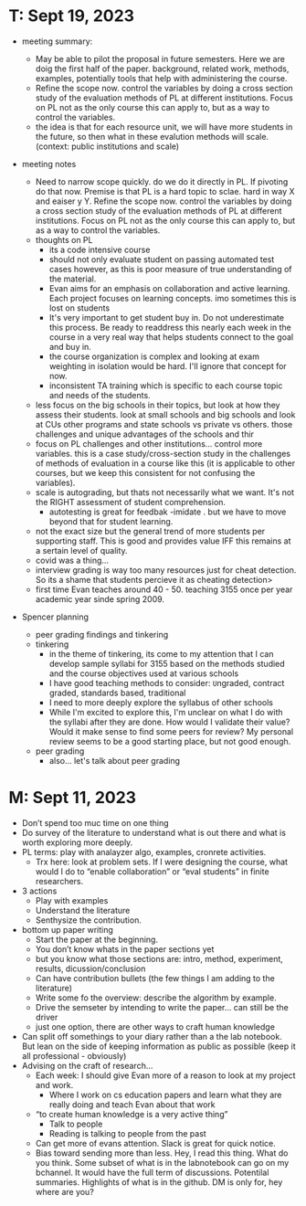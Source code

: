 # T: Sept 19, 2023
- meeting summary:
    - May be able to pilot the proposal in future semesters. Here we are doig the first half of the paper. background, related work, methods, examples, potentially tools that help with administering the course. 
    - Refine the scope now. control the variables by doing a cross section study of the evaluation methods of PL at different institutions. Focus on PL not as the only course this can apply to, but as a way to control the variables.
    - the idea is that for each resource unit, we will have more students in the future, so then what in these evalution methods will scale. (context: public institutions and scale)

- meeting notes
    - Need to narrow scope quickly. do we do it directly in PL. If pivoting do that now. Premise is that PL is a hard topic to sclae. hard in way X and eaiser y Y. Refine the scope now. control the variables by doing a cross section study of the evaluation methods of PL at different institutions. Focus on PL not as the only course this can apply to, but as a way to control the variables.
    - thoughts on PL
        - its a code intensive course
        - should not only evaluate student on passing automated test cases however, as this is poor measure of true understanding of the material.
        - Evan aims for an emphasis on collaboration and active learning. Each project focuses on learning concepts. imo sometimes this is lost on students
        - It's very important to get student buy in. Do not underestimate this process. Be ready to readdress this nearly each week in the course in a very real way that helps students connect to the goal and buy in.
        - the course organization is complex and looking at exam weighting in isolation would be hard. I'll ignore that concept for now.
        - inconsistent TA training which is specific to each course topic and needs of the students.
    - less focus on the big schools in their topics, but look at how they assess their students. look at small schools and big schools and look at CUs other programs and state schools vs private vs others. those challenges and unique advantages of the schools and thir  
    - focus on PL challenges and other institutions... control more variables. this is a case study/cross-section study in the challenges of methods of evaluation in a course like this (it is applicable to other courses, but we keep this consistent for not confusing the variables).
    - scale is autograding, but thats not necessarily what we want. It's not the RIGHT assessment of student comprehension.
        - autotesting is great for feedbak -imidate . but we have to move beyond that for student learning.
    - not the exact size but the general trend of more students per supporting staff. This is good and provides value IFF this remains at a sertain level of quality.
    - covid was a thing...
    - interview grading is way too many resources just for cheat detection. So its a shame that students percieve it as cheating detection>
    - first time Evan teaches around 40 - 50. teaching 3155 once per year academic year sinde spring 2009. 

- Spencer planning
    - peer grading findings and tinkering
    - tinkering
        - in the theme of tinkering, its come to my attention that I can develop sample syllabi for 3155 based on the methods studied and the course objectives used at various schools
        - I have good teaching methods to consider: `U`ngraded, contract graded, standards based, traditional
        - I need to more deeply explore the syllabus of other schools
        - While I'm excited to explore this, I'm unclear on what I do with the syllabi after they are done. How would I validate their value? Would it make sense to find some peers for review? My personal review seems to be a good starting place, but not good enough.
    - peer grading
        - also... let's talk about peer grading

# M: Sept 11, 2023
- Don’t spend too muc time on one thing
- Do survey of the literature to understand what is out there and what is worth exploring more deeply.
- PL terms: play with analayzer algo, examples, cronrete activities.
    - Trx here: look at problem sets. If I were designing the course, what would I do to “enable collaboration” or “eval students” in finite researchers.
- 3 actions
    - Play with examples
    - Understand the literature
    - Senthysize the contribution.
- bottom up paper writing
    - Start the paper at the beginning.
    - You don’t know whats in the paper sections yet
    - but you know what those sections are: intro, method, experiment, results, dicussion/conclusion
    - Can have contribution bullets (the few things I am adding to the literature)
    - Write some fo the overview: describe the algorithm by example.
    - Drive the semseter by intending to write the paper… can still be the driver
    - just one option, there are other ways to craft human knowledge
- Can split off somethings to your diary rather than a the lab notebook. But lean on the side of keeping information as public as possible (keep it all professional - obviously)
- Advising on the craft of research… 
    - Each week: I should give Evan more of a reason to look at my project and work.
        - Where I work on cs education papers and learn what they are really doing and teach Evan about that work
    - “to create human knowledge is a very active thing”
        - Talk to people
        - Reading is talking to people from the past
    - Can get more of evans attention. Slack is great for quick notice.
    - Bias toward sending more than less. Hey, I read this thing. What do you think. Some subset of what is in the labnotebook can go on my bchannel. It would have the full term of discussions.  Potentilal summaries. Highlights of what is in the github. DM is only for, hey where are you?

